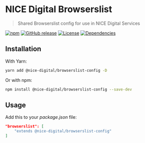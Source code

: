 # NICE Digital Browserslist

> Shared Browserslist config for use in NICE Digital Services

[![npm](https://img.shields.io/npm/v/@nice-digital/browserslist-config.svg)](https://www.npmjs.com/package/@nice-digital/browserslist-config)
[![GitHub release](https://img.shields.io/github/release/nice-digital/browserslist-config.svg)](https://github.com/nice-digital/browserslist-config)
[![License](https://img.shields.io/github/license/nice-digital/browserslist-config.svg)](https://github.com/nice-digital/browserslist-config/blob/master/LICENSE)
[![Dependencies](https://img.shields.io/david/nice-digital/browserslist-config.svg)](https://david-dm.org/nice-digital/browserslist-config)

## Installation

With Yarn:

```sh
yarn add @nice-digital/browserslist-config -D
```

Or with npm:

```sh
npm install @nice-digital/browserslist-config --save-dev
```

## Usage

Add this to your *package.json* file:

```json
"browserslist": [
    "extends @nice-digital/browserslist-config"
]
```